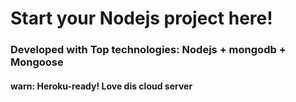 # Start your Nodejs project here!
### Developed with Top technologies: Nodejs + mongodb + Mongoose
#### warn: Heroku-ready! Love dis cloud server
